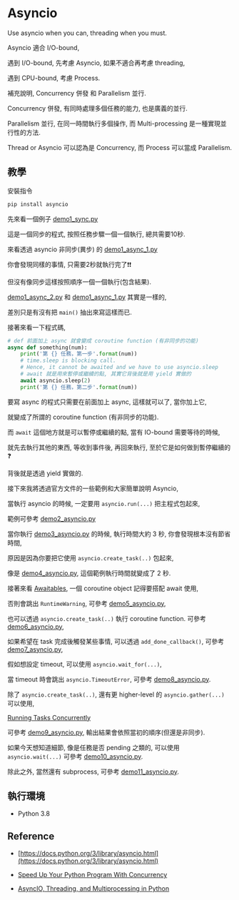 # Asyncio

Use asyncio when you can, threading when you must.

Asyncio 適合 I/O-bound,

遇到 I/O-bound, 先考慮 Asyncio, 如果不適合再考慮 threading,

遇到 CPU-bound, 考慮 Process.

補充說明, Concurrency 併發 和 Parallelism 並行.

Concurrency 併發, 有同時處理多個任務的能力, 也是廣義的並行.

Parallelism 並行, 在同一時間執行多個操作, 而 Multi-processing 是一種實現並行性的方法.

Thread or Asyncio 可以認為是 Concurrency, 而 Process 可以當成 Parallelism.

## 教學

安裝指令

```cmd
pip install asyncio
```

先來看一個例子 [demo1_sync.py](https://github.com/twtrubiks/python-notes/blob/master/asyico_tutorial/demo1_sync.py)

這是一個同步的程式, 按照任務步驟一個一個執行, 總共需要10秒.

來看透過 asyncio 非同步(異步) 的 [demo1_async_1.py](https://github.com/twtrubiks/python-notes/blob/master/asyico_tutorial/demo1_async_1.py)

你會發現同樣的事情, 只需要2秒就執行完了:exclamation::exclamation:

但沒有像同步這樣按照順序一個一個執行(包含結果).

[demo1_async_2.py](https://github.com/twtrubiks/python-notes/blob/master/asyico_tutorial/demo1_async_2.py) 和 [demo1_async_1.py](https://github.com/twtrubiks/python-notes/blob/master/asyico_tutorial/demo1_async_1.py) 其實是一樣的,

差別只是有沒有把 `main()` 抽出來寫這樣而已.

接著來看一下程式碼,

```python
# def 前面加上 async 就會變成 coroutine function (有非同步的功能)
async def something(num):
    print('第 {} 任務，第一步'.format(num))
    # time.sleep is blocking call.
    # Hence, it cannot be awaited and we have to use asyncio.sleep
    # await 就是用來暫停或繼續的點, 其實它背後就是用 yield 實做的
    await asyncio.sleep(2)
    print('第 {} 任務，第二步'.format(num))
```

要寫 async 的程式只需要在前面加上 async, 這樣就可以了, 當你加上它,

就變成了所謂的 coroutine function (有非同步的功能).

而 `await` 這個地方就是可以暫停或繼續的點, 當有 IO-bound 需要等待的時候,

就先去執行其他的東西, 等收到事件後, 再回來執行, 至於它是如何做到暫停繼續的:question:

背後就是透過 yield 實做的.

接下來我將透過官方文件的一些範例和大家簡單說明 Asyncio,

當執行 asyncio 的時候, 一定要用 `asyncio.run(...)` 把主程式包起來,

範例可參考 [demo2_asyncio.py](https://github.com/twtrubiks/python-notes/blob/master/asyico_tutorial/demo2_asyncio.py)

當你執行 [demo3_asyncio.py](https://github.com/twtrubiks/python-notes/blob/master/asyico_tutorial/demo3_asyncio.py) 的時候, 執行時間大約 3 秒, 你會發現根本沒有節省時間,

原因是因為你要把它使用 `asyncio.create_task(..)` 包起來,

像是 [demo4_asyncio.py](https://github.com/twtrubiks/python-notes/blob/master/asyico_tutorial/demo4_asyncio.py), 這個範例執行時間就變成了 2 秒.

接著來看 [Awaitables](https://docs.python.org/3/library/asyncio-task.html#awaitables), 一個 coroutine object 記得要搭配 await 使用,

否則會跳出 `RuntimeWarning`, 可參考 [demo5_asyncio.py](https://github.com/twtrubiks/python-notes/blob/master/asyico_tutorial/demo5_asyncio.py),

也可以透過 `asyncio.create_task(..)` 執行 coroutine function. 可參考 [demo6_asyncio.py](https://github.com/twtrubiks/python-notes/blob/master/asyico_tutorial/demo6_asyncio.py),

如果希望在 task 完成後觸發某些事情, 可以透過 `add_done_callback()`, 可參考 [demo7_asyncio.py](https://github.com/twtrubiks/python-notes/blob/master/asyico_tutorial/demo7_asyncio.py),

假如想設定 timeout, 可以使用 `asyncio.wait_for(...)`,

當 timeout 時會跳出 `asyncio.TimeoutError`, 可參考 [demo8_asyncio.py](https://github.com/twtrubiks/python-notes/blob/master/asyico_tutorial/demo8_asyncio.py).

除了 `asyncio.create_task(..)`, 還有更 higher-level 的 `asyncio.gather(...)` 可以使用,

[Running Tasks Concurrently](https://docs.python.org/3/library/asyncio-task.html#running-tasks-concurrently)

可參考 [demo9_asyncio.py](https://github.com/twtrubiks/python-notes/blob/master/asyico_tutorial/demo9_asyncio.py), 輸出結果會依照當初的順序(但還是非同步).

如果今天想知道細節, 像是任務是否 pending 之類的, 可以使用 `asyncio.wait(...)` 可參考 [demo10_asyncio.py](https://github.com/twtrubiks/python-notes/blob/master/asyico_tutorial/demo10_asyncio.py).

除此之外, 當然還有 subprocess, 可參考 [demo11_asyncio.py](https://github.com/twtrubiks/python-notes/blob/master/asyico_tutorial/demo11_asyncio.py).

## 執行環境

* Python 3.8

## Reference

* [https://docs.python.org/3/library/asyncio.html](https://docs.python.org/3/library/asyncio.html)

* [Speed Up Your Python Program With Concurrency](https://realpython.com/python-concurrency/#when-is-concurrency-useful)

* [AsyncIO, Threading, and Multiprocessing in Python](https://medium.com/analytics-vidhya/asyncio-threading-and-multiprocessing-in-python-4f5ff6ca75e8)